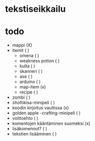 # tekstiseikkailu
# todo
- mappi (X)
- itemit ( )
  - omena ( )
  - weakness potion ( )
  - kulta ( )
  - skanneri ( )
  - ase ( )
  - arduino ( )
  - map-item (x)
  - recipe ( )
- zombi ( )
- shottikisa-minipeli ( )
- koodin kirjoitus vaultissa (x)
- golden apple -crafting-minipeli ( )
- voittoehto ( )
- komentojen kääntäminen suomeksi (x)
- lisäkomennot? ( )
- tekstien lisääminen ( )